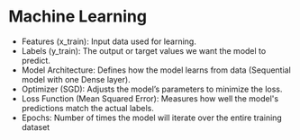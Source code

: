 # Machine Learning

- Features (x_train): Input data used for learning.
- Labels (y_train): The output or target values we want the model to predict.
- Model Architecture: Defines how the model learns from data (Sequential model with one Dense layer).
- Optimizer (SGD): Adjusts the model’s parameters to minimize the loss.
-  Loss Function (Mean Squared Error): Measures how well the model's predictions match the actual labels.
- Epochs: Number of times the model will iterate over the entire training dataset
